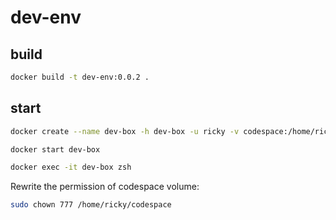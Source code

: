 # dev-env

## build

```bash
docker build -t dev-env:0.0.2 .
```

## start

```bash
docker create --name dev-box -h dev-box -u ricky -v codespace:/home/ricky/codespace -it dev-env:0.0.2 zsh

docker start dev-box

docker exec -it dev-box zsh
```

Rewrite the permission of codespace volume:

```bash
sudo chown 777 /home/ricky/codespace
```
